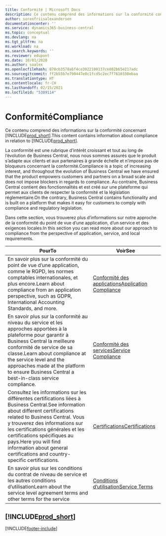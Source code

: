 ```yaml
---
title: Conformité | Microsoft Docs
description: Ce contenu comprend des informations sur la conformité concernant Business Central.
author: sorenfriisalexandersen
documentationcenter: ''
ms.service: dynamics365-business-central
ms.topic: conceptual
ms.devlang: na
ms.tgt_pltfrm: na
ms.workload: na
ms.search.keywords: ''
ms.reviewer: edupont
ms.date: 10/01/2020
ms.author: soalex
ms.openlocfilehash: 878cb3578a6f4ce3022100137ce802b65e217adc
ms.sourcegitcommit: ff2b55b7e790447e0c1fcd5c2ec7f7610338ebaa
ms.translationtype: HT
ms.contentlocale: fr-CH
ms.lasthandoff: 02/15/2021
ms.locfileid: "5389114"
---
```

# <a name="compliance"></a><span data-ttu-id="cb86f-103">Conformité</span><span class="sxs-lookup"><span data-stu-id="cb86f-103">Compliance</span></span>

<span data-ttu-id="cb86f-104">Ce contenu comprend des informations sur la conformité concernant [!INCLUDE[prod_short](../includes/prod_short.md)].</span><span class="sxs-lookup"><span data-stu-id="cb86f-104">This content contains information about compliance in relation to [!INCLUDE[prod_short](../includes/prod_short.md)].</span></span>  

<span data-ttu-id="cb86f-105">La conformité est une rubrique d’intérêt croissant et tout au long de l’évolution de Business Central, nous nous sommes assurés que le produit s’adapte aux clients et aux partenaires à grande échelle et n’impose pas de bloqueurs concernant la conformité.</span><span class="sxs-lookup"><span data-stu-id="cb86f-105">Compliance is a topic of increasing interest, and throughout the evolution of Business Central we have ensured that the product empowers customers and partners on a broad scale and does not impose blockers in regards to compliance.</span></span> <span data-ttu-id="cb86f-106">Au contraire, Business Central contient des fonctionnalités et est créé sur une plateforme qui permet aux clients de respecter la conformité et la législation réglementaire.</span><span class="sxs-lookup"><span data-stu-id="cb86f-106">On the contrary, Business Central contains functionality and is built on a platform that makes it easy for customers to comply with compliance and regulatory legislation.</span></span>

<span data-ttu-id="cb86f-107">Dans cette section, vous trouverez plus d’informations sur notre approche de la conformité du point de vue d’une application, d’un service et des exigences locales.</span><span class="sxs-lookup"><span data-stu-id="cb86f-107">In this section you can read more about our approach to compliance from the perspective of application, service, and local  requirements.</span></span>

|<span data-ttu-id="cb86f-108">**Pour**</span><span class="sxs-lookup"><span data-stu-id="cb86f-108">**To**</span></span>|<span data-ttu-id="cb86f-109">**Voir**</span><span class="sxs-lookup"><span data-stu-id="cb86f-109">**See**</span></span>|  
|------------|-------------|  
|<span data-ttu-id="cb86f-110">En savoir plus sur la conformité du point de vue d’une application, comme le RGPD, les normes comptables internationales, et plus encore.</span><span class="sxs-lookup"><span data-stu-id="cb86f-110">Learn about compliance from an application perspective, such as GDPR, International Accounting Standards, and more.</span></span>|[<span data-ttu-id="cb86f-111">Conformité des applications</span><span class="sxs-lookup"><span data-stu-id="cb86f-111">Application Compliance</span></span>](compliance-application-compliance.md)|  
|<span data-ttu-id="cb86f-112">En savoir plus sur la conformité au niveau du service et les approches apportées à la plateforme pour garantir à Business Central la meilleure conformité de service de sa classe.</span><span class="sxs-lookup"><span data-stu-id="cb86f-112">Learn about compliance at the service level and the approaches made at the platform to ensure Business Central a best-in-class service compliance.</span></span>|[<span data-ttu-id="cb86f-113">Conformité des services</span><span class="sxs-lookup"><span data-stu-id="cb86f-113">Service Compliance</span></span>](compliance-service-compliance.md)|  
|<span data-ttu-id="cb86f-114">Consultez les informations sur les différentes certifications liées à Business Central.</span><span class="sxs-lookup"><span data-stu-id="cb86f-114">See information about different certifications related to Business Central.</span></span> <span data-ttu-id="cb86f-115">Vous y trouverez des informations sur les certifications générales et les certifications spécifiques au pays.</span><span class="sxs-lookup"><span data-stu-id="cb86f-115">Here you will find information about general certifications and country-specific certifications.</span></span>|[<span data-ttu-id="cb86f-116">Certifications</span><span class="sxs-lookup"><span data-stu-id="cb86f-116">Certifications</span></span>](compliance-certifications.md)|  
|<span data-ttu-id="cb86f-117">En savoir plus sur les conditions du contrat de niveau de service et les autres conditions d’utilisation</span><span class="sxs-lookup"><span data-stu-id="cb86f-117">Learn about the service level agreement terms and other terms for the service</span></span>|[<span data-ttu-id="cb86f-118">Conditions d’utilisation</span><span class="sxs-lookup"><span data-stu-id="cb86f-118">Service Terms</span></span>](compliance-service-compliance.md#service-terms)|  

## [!INCLUDE[prod_short](../includes/free_trial_md.md)]  


[!INCLUDE[footer-include](../includes/footer-banner.md)]